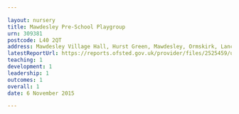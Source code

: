 ```yaml
---

layout: nursery
title: Mawdesley Pre-School Playgroup
urn: 309381
postcode: L40 2QT
address: Mawdesley Village Hall, Hurst Green, Mawdesley, Ormskirk, Lancashire, L40 2QT
latestReportUrl: https://reports.ofsted.gov.uk/provider/files/2525459/urn/309381.pdf
teaching: 1
development: 1
leadership: 1
outcomes: 1
overall: 1
date: 6 November 2015

---
```

